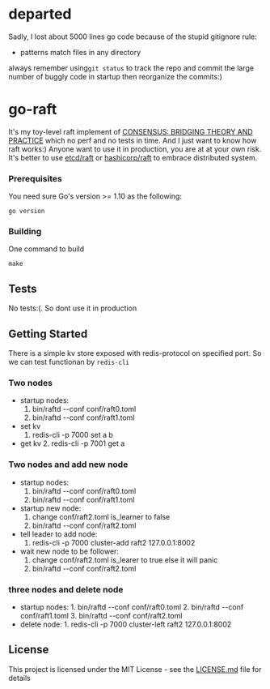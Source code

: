 # departed

Sadly, I lost about 5000 lines go code because of the stupid gitignore rule: 

 * patterns match files in any directory

always remember using`git status` to track the repo and commit the large number of buggly code in startup then reorganize the commits:)

# go-raft

It's my toy-level raft implement of [CONSENSUS: BRIDGING THEORY AND PRACTICE](https://ramcloud.stanford.edu/~ongaro/thesis.pdf) which no perf and no tests in time. And I just want to know how raft works:) Anyone want to use it in production, you are at at your own risk. It's better to use [etcd/raft](https://github.com/etcd-io/etcd/tree/master/raft) or [hashicorp/raft](https://github.com/hashicorp/raft) to embrace distributed system.


### Prerequisites

You need sure Go's version >= 1.10 as the following:

```
go version
```

### Building

One command to build

```
make
```

## Tests

No tests:(. So dont use it in production

## Getting Started

There is a simple kv store exposed with redis-protocol on specified port. So we can test functionan by `redis-cli`

### Two nodes

* startup nodes:
    1. bin/raftd --conf conf/raft0.toml
    2. bin/raftd --conf conf/raft1.toml
* set kv
    1. redis-cli -p 7000 set a b
* get kv
    2. redis-cli -p 7001 get a

### Two nodes and add new node
* startup nodes:
    1. bin/raftd --conf conf/raft0.toml
    2. bin/raftd --conf conf/raft1.toml
* startup new node:
    1. change conf/raft2.toml is_learner to false
    2. bin/raftd --conf conf/raft2.toml
* tell leader to add node:
    1. redis-cli -p 7000 cluster-add raft2 127.0.0.1:8002
* wait new node to be follower:
    1. change conf/raft2.toml is_learer to true else it will panic
    2. bin/raftd --conf conf/raft2.toml

### three nodes and delete node
   * startup nodes:
    1. bin/raftd --conf conf/raft0.toml
    2. bin/raftd --conf conf/raft1.toml 
    3. bin/raftd --conf conf/raft2.toml 
   * delete node:
    1. redis-cli -p 7000 cluster-left raft2 127.0.0.1:8002

## License

This project is licensed under the MIT License - see the [LICENSE.md](LICENSE.md) file for details